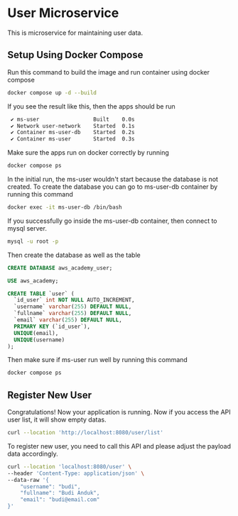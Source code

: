 
# User Microservice

This is microservice for maintaining user data.

## Setup Using Docker Compose
Run this command to build the image and run container using docker compose

```bash
docker compose up -d --build
```
If you see the result like this, then the apps should be run
```bash
 ✔ ms-user                 Built    0.0s 
 ✔ Network user-network    Started  0.1s
 ✔ Container ms-user-db    Started  0.2s
 ✔ Container ms-user       Started  0.3s
```

Make sure the apps run on docker correctly by running
```bash
docker compose ps
```

In the initial run, the ms-user wouldn't start because the database is not created. To create the database you can go to ms-user-db container by running this command
```bash
docker exec -it ms-user-db /bin/bash
```

If you successfully go inside the ms-user-db container, then connect to mysql server.
```bash
mysql -u root -p
```

Then create the database as well as the table
```sql
CREATE DATABASE aws_academy_user;

USE aws_academy;

CREATE TABLE `user` (
  `id_user` int NOT NULL AUTO_INCREMENT,
  `username` varchar(255) DEFAULT NULL,
  `fullname` varchar(255) DEFAULT NULL,
  `email` varchar(255) DEFAULT NULL,
  PRIMARY KEY (`id_user`),
  UNIQUE(email),
  UNIQUE(username)
);
```

Then make sure if ms-user run well by running this command
```bash
docker compose ps
```

## Register New User
Congratulations! Now your application is running. Now if you access the API user list, it will show empty datas.
```bash
curl --location 'http://localhost:8080/user/list'
```
To register new user, you need to call this API and please adjust the payload data accordingly.
```bash
curl --location 'localhost:8080/user' \
--header 'Content-Type: application/json' \
--data-raw '{
    "username": "budi",
    "fullname": "Budi Anduk",
    "email": "budi@email.com"
}'
```